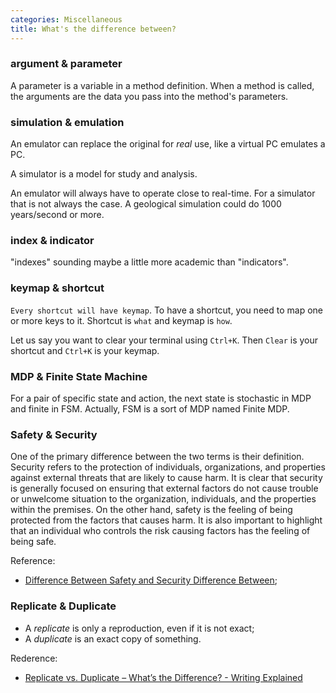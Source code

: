 ```yaml
---
categories: Miscellaneous
title: What's the difference between?
---
```


### argument & parameter

A parameter is a variable in a method definition. When a method is called, the arguments are the data you pass into the method's parameters. 

### simulation & emulation

An emulator can replace the original for *real* use, like a virtual PC emulates a PC.

A simulator is a model for study and analysis.

An emulator will always have to operate close to real-time. For a simulator that is not always the case. A geological simulation could do 1000 years/second or more.

### index & indicator

"indexes" sounding maybe a little more academic than "indicators". 

### keymap & shortcut

`Every shortcut will have keymap`. To have a shortcut, you need to map one or more keys to it. Shortcut is `what` and keymap is `how`.

Let us say you want to clear your terminal using `Ctrl+K`. Then `Clear` is your shortcut and `Ctrl+K` is your keymap.

### MDP & Finite State Machine

For a pair of specific state and action, the next state is stochastic in MDP and finite in FSM. Actually,  FSM is a sort of MDP named Finite MDP.

### Safety & Security

 One of the primary difference between the two terms is their definition. Security refers to the protection of individuals, organizations, and properties against external threats that are likely to cause harm. It is clear that security is generally focused on ensuring that external factors do not cause trouble or unwelcome situation to the organization, individuals, and the properties within the premises. On the other hand, safety is the feeling of being protected from the factors that causes harm. It is also important to highlight that an individual who controls the risk causing factors has the feeling of being safe.

Reference:

- [Difference Between Safety and Security  Difference Between](http://www.differencebetween.net/language/words-language/difference-between-safety-and-security/);

### Replicate & Duplicate 

- A *replicate* is only a reproduction, even if it is not exact;
- A *duplicate* is an exact copy of something. 

Rederence:

- [Replicate vs. Duplicate – What’s the Difference? - Writing Explained](https://writingexplained.org/replicate-vs-duplicate-difference)

